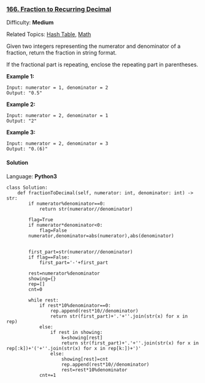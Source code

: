 ### [166\. Fraction to Recurring Decimal](https://leetcode.com/problems/fraction-to-recurring-decimal/)

Difficulty: **Medium**  

Related Topics: [Hash Table](https://leetcode.com/tag/hash-table/), [Math](https://leetcode.com/tag/math/)


Given two integers representing the numerator and denominator of a fraction, return the fraction in string format.

If the fractional part is repeating, enclose the repeating part in parentheses.

**Example 1:**

```
Input: numerator = 1, denominator = 2
Output: "0.5"
```

**Example 2:**

```
Input: numerator = 2, denominator = 1
Output: "2"
```

**Example 3:**

```
Input: numerator = 2, denominator = 3
Output: "0.(6)"
```


#### Solution

Language: **Python3**

```python3
class Solution:
    def fractionToDecimal(self, numerator: int, denominator: int) -> str:            
        if numerator%denominator==0:
            return str(numerator//denominator)
        
        flag=True
        if numerator*denominator<0:
            flag=False
        numerator,denominator=abs(numerator),abs(denominator)
        
        
        first_part=str(numerator//denominator)
        if flag==False:
            first_part='-'+first_part
        
        rest=numerator%denominator
        showing={}
        rep=[]
        cnt=0
        
        while rest:
            if rest*10%denominator==0:
                rep.append(rest*10//denominator)
                return str(first_part)+'.'+''.join(str(x) for x in rep)
            else:
                if rest in showing:
                    k=showing[rest]
                    return str(first_part)+'.'+''.join(str(x) for x in rep[:k])+'('+''.join(str(x) for x in rep[k:])+')'
                else:
                    showing[rest]=cnt
                    rep.append(rest*10//denominator)
                    rest=rest*10%denominator
            cnt+=1
            
```